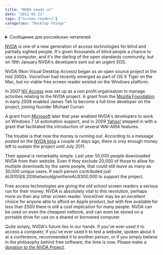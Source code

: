 ```yaml
---
title: "NVDA needs us"
date: "2011-01-21"
tags: ["Screen readers"]
categories: "Desktop things"
---
```


<details>
		<summary lang="ru">Сообщение для российских читателей</summary>

<p lang="ru">
Здравствуйте российские читатели. Ваша страна платит высокую цену за вторжение Путина в Украину. Путин лжет вам; не верьте кремлевской пропаганде. В России
нет свободных СМИ, а интернет подвергается цензуре, потому что Путин не хочет, чтобы вы знали правду. За постыдное поведение Путина заплатят не только
украинцы, но и добрые люди России. Пожалуйста, не допустите этого!
</p>

<p>
Hello Russian readers. Your country is paying a high price for Putin's invasion of Ukraine. Putin is lying to you; do not believe the Kremlin propaganda. There is no free media in Russia and the internet is censored because Putin doesn't want you to know the truth. It is not only the Ukrainians that will pay the price of Putin's shameful behaviour, so will the good people of Russia. Please do not let this happen!
</p>
</details>

[NVDA](https://www.nvda-project.org/) is one of a new generation of access technologies for blind and partially sighted people. It's given thousands of blind people a chance to use a computer, and it's the darling of the open standards community, but on 19th January NVDA's developers sent out an urgent SOS.

NVDA (Non Visual Desktop Access) began as an open source project in the mid 2000s. VoiceOver had recently emerged as part of OS X Tiger on the Mac, but no viable free screen reader existed on the Windows platform.

In 2007 [NV Access](https://www.nvaccess.org/) was set up as a non profit organisation to manage activities relating to the NVDA project. A grant from the [Mozilla Foundation](https://www.nvda-project.org/blog/Mozilla_Foundation_grant_allows_for_employment_of_NVDA_full-time_developer) in early 2008 enabled James Teh to become a full time developer on the project, joining founder Michael Curran.

A grant from [Microsoft](https://www.nvda-project.org/blog/MicrosoftGrant2008-2009Announcement) later that year enabled NVDA's developers to work on Windows 7 UI automation support, and in 2009 [Yahoo!](https://www.nvda-project.org/blog/YahooSupportsNVDA) stepped in with a grant that facilitated the introduction of several WAI-ARIA features.

The trouble is that now the money is running out. According to a message posted on the [NVDA blog](https://www.nvda-project.org/blog/NVDANeedsYou) a couple of days ago, there is only enough money left to sustain the project until July 2011.

Their appeal is remarkably simple. Last year 50,000 people downloaded NVDA from their website. Even if they exclude 20,000 of those to allow for multiple downloads by the same people, that could still leave as many as 30,000 unique users. If each person contributed just AUS$10 (£6.20) that would give them AUS$300,000 to support the project.

Free access technologies are giving the old school screen readers a serious run for their money. NVDA is absolutely vital to this revolution, perhaps more so than any other screen reader. VoiceOver may be an excellent choice for anyone able to afford an Apple product, but with few available for less than £500 there is still a cost implication for many people. NVDA can be used on even the cheapest netbook, and can even be stored on a portable drive for use on a shared or borrowed computer.

Quite simply, NVDA's future lies in our hands. If you've ever used it to access a computer, if you've ever used it to test a website, spoken about it at a conference, recommended it to another person, or if you simply believe in the philosophy behind free software, the time is now. Please make a [donation to the NVDA Project](https://www.nvaccess.org/wiki/Donate).
